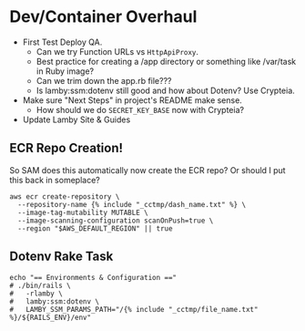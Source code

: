 # Dev/Container Overhaul

- First Test Deploy QA.
  - Can we try Function URLs vs `HttpApiProxy`.
  - Best practice for creating a /app directory or something like /var/task in Ruby image?
  - Can we trim down the app.rb file???
  - Is lamby:ssm:dotenv still good and how about Dotenv? Use Crypteia.
- Make sure "Next Steps" in project's README make sense.
  - How should we do `SECRET_KEY_BASE` now with Crypteia?
- Update Lamby Site & Guides

## ECR Repo Creation!

So SAM does this automatically now create the ECR repo? Or should I put this back in someplace?

```shell
aws ecr create-repository \
  --repository-name {% include "_cctmp/dash_name.txt" %} \
  --image-tag-mutability MUTABLE \
  --image-scanning-configuration scanOnPush=true \
  --region "$AWS_DEFAULT_REGION" || true
```

## Dotenv Rake Task

```
echo "== Environments & Configuration =="
# ./bin/rails \
#   -rlamby \
#   lamby:ssm:dotenv \
#   LAMBY_SSM_PARAMS_PATH="/{% include "_cctmp/file_name.txt" %}/${RAILS_ENV}/env"
```
